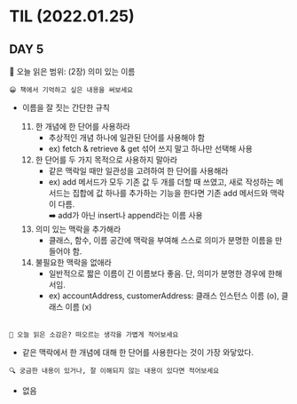 # **TIL (2022.01.25)**

## DAY 5

🎇 오늘 읽은 범위: (2장) 의미 있는 이름

```
😀 책에서 기억하고 싶은 내용을 써보세요
```

- 이름을 잘 짓는 간단한 규칙

  11. 한 개념에 한 단어를 사용하라
      - 추상적인 개념 하나에 일관된 단어를 사용해야 함
      - ex) fetch & retrieve & get 섞어 쓰지 말고 하나만 선택해 사용
  12. 한 단어를 두 가지 목적으로 사용하지 말아라
      - 같은 맥락일 때만 일관성을 고려하여 한 단어를 사용해라
      - ex) add 메서드가 모두 기존 값 두 개를 더할 때 쓰였고, 새로 작성하는 메서드는 집합에 값 하나를 추가하는 기능을 한다면 기존 add 메서드와 맥락이 다름. <br>
        ➡️ add가 아닌 insert나 append라는 이름 사용
        <br>
  13. 의미 있는 맥락을 추가해라
      - 클래스, 함수, 이름 공간에 맥락을 부여해 스스로 의미가 분명한 이름을 만들어야 함.
  14. 불필요한 맥락을 없애라
      - 일반적으로 짧은 이름이 긴 이름보다 좋음. 단, 의미가 분명한 경우에 한해서임.
      - ex) accountAddress, customerAddress: 클래스 인스턴스 이름 (o), 클래스 이름 (x)

  <br>

```
🤔 오늘 읽은 소감은? 떠오르는 생각을 가볍게 적어보세요
```

- 같은 맥락에서 한 개념에 대해 한 단어를 사용한다는 것이 가장 와닿았다.

```
🔍 궁금한 내용이 있거나, 잘 이해되지 않는 내용이 있다면 적어보세요
```

- 없음
